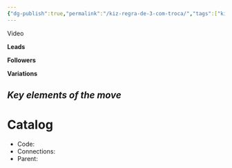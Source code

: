```yaml
---
{"dg-publish":true,"permalink":"/kiz-regra-de-3-com-troca/","tags":["kizomba/step","todo"],"created":"2025-01-29T14:40:30.154-05:00","updated":"2025-01-29T14:40:38.214-05:00"}
---
```



Video

**Leads**

**Followers**

**Variations**

*Key elements of the move*
- 

# Catalog

- Code: 
- Connections: 
- Parent: 